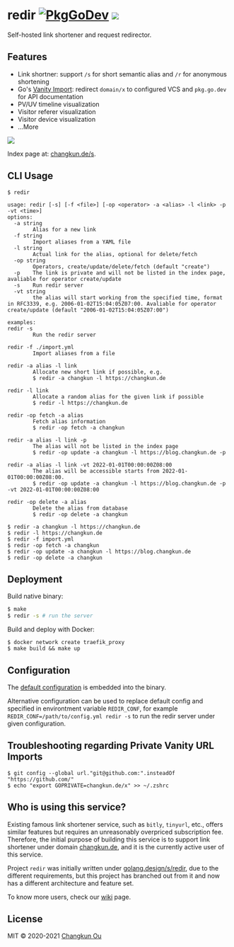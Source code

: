 # redir [![PkgGoDev](https://pkg.go.dev/badge/changkun.de/x/redir)](https://pkg.go.dev/changkun.de/x/redir) ![](https://changkun.de/urlstat?mode=github&repo=changkun/redir)

Self-hosted link shortener and request redirector.

## Features

- Link shortner: support `/s` for short semantic alias and `/r` for anonymous shortening
- Go's [Vanity Import](https://golang.org/cmd/go/#hdr-Remote_import_paths): redirect `domain/x` to configured VCS and `pkg.go.dev` for API documentation
- PV/UV timeline visualization
- Visitor referer visualization
- Visitor device visualization
- ...More

![](./demo.png)

Index page at: [changkun.de/s](https://changkun.de/s).

## CLI Usage

```
$ redir

usage: redir [-s] [-f <file>] [-op <operator> -a <alias> -l <link> -p -vt <time>]
options:
  -a string
        Alias for a new link
  -f string
        Import aliases from a YAML file
  -l string
        Actual link for the alias, optional for delete/fetch
  -op string
        Operators, create/update/delete/fetch (default "create")
  -p    The link is private and will not be listed in the index page, avaliable for operator create/update
  -s    Run redir server
  -vt string
        the alias will start working from the specified time, format in RFC3339, e.g. 2006-01-02T15:04:05Z07:00. Avaliable for operator create/update (default "2006-01-02T15:04:05Z07:00")

examples:
redir -s
        Run the redir server

redir -f ./import.yml
        Import aliases from a file

redir -a alias -l link
        Allocate new short link if possible, e.g.
        $ redir -a changkun -l https://changkun.de

redir -l link
        Allocate a random alias for the given link if possible
        $ redir -l https://changkun.de

redir -op fetch -a alias
        Fetch alias information
        $ redir -op fetch -a changkun

redir -a alias -l link -p
        The alias will not be listed in the index page
        $ redir -op update -a changkun -l https://blog.changkun.de -p

redir -a alias -l link -vt 2022-01-01T00:00:00Z08:00
        The alias will be accessible starts from 2022-01-01T00:00:00Z08:00.
        $ redir -op update -a changkun -l https://blog.changkun.de -p -vt 2022-01-01T00:00:00Z08:00

redir -op delete -a alias
        Delete the alias from database
        $ redir -op delete -a changkun
```

```
$ redir -a changkun -l https://changkun.de
$ redir -l https://changkun.de
$ redir -f import.yml
$ redir -op fetch -a changkun
$ redir -op update -a changkun -l https://blog.changkun.de
$ redir -op delete -a changkun
```

## Deployment

Build native binary:

```sh
$ make
$ redir -s # run the server
```

Build and deploy with Docker:

```
$ docker network create traefik_proxy
$ make build && make up
```

## Configuration

The [default configuration](./config.yml) is embedded into the binary.

Alternative configuration can be used to replace default config and specified in environtment variable `REDIR_CONF`, for example `REDIR_CONF=/path/to/config.yml redir -s` to run the redir server under given configuration.

## Troubleshooting regarding Private Vanity URL Imports


```
$ git config --global url."git@github.com:".insteadOf "https://github.com/"
$ echo "export GOPRIVATE=changkun.de/x" >> ~/.zshrc
```

## Who is using this service?

Existing famous link shortener service, such as `bitly`, `tinyurl`, etc.,
offers similar features but requires an unreasonably overpriced subscription fee.
Therefore, the initial purpose of building this service is to support link
shortener under domain [changkun.de](https://changkun.de), and
it is the currently active user of this service.

Project `redir` was initially written under [golang.design/s/redir](https://golang.design/s/redir),
due to the different requirements, but this project has branched out from it
and now has a different architecture and feature set.

To know more users, check our [wiki](https://github.com/changkun/redir/wiki) page.

## License

MIT &copy; 2020-2021 [Changkun Ou](https://changkun.de)